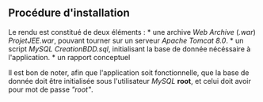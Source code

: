 ## Procédure d'installation

Le rendu est constitué de deux éléments :
	* une archive *Web Archive* (*.war*) *ProjetJEE.war*, pouvant tourner sur un serveur *Apache Tomcat 8.0*.
	* un script *MySQL* *CreationBDD.sql*, initialisant la base de donnée nécéssaire à l'application.
	* un rapport conceptuel

Il est bon de noter, afin que l'application soit fonctionnelle, que la base de donnée doit être initialisée sous l'utilisateur *MySQL* **root**, et celui doit avoir pour mot de passe *"root"*.
